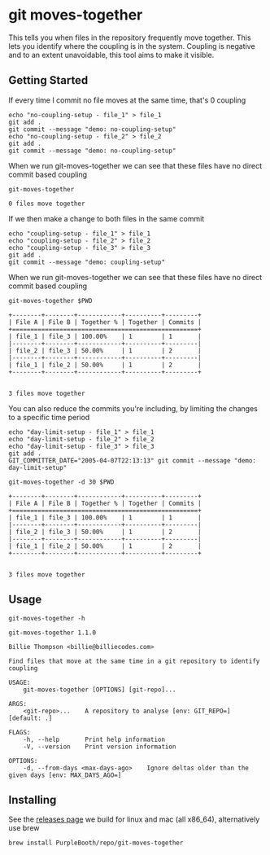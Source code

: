 # git moves-together

This tells you when files in the repository frequently move together.
This lets you identify where the coupling is in the system. Coupling is
negative and to an extent unavoidable, this tool aims to make it
visible.

## Getting Started

If every time I commit no file moves at the same time, that's 0 coupling

``` shell,script(name="no-coupling-setup",expected_exit_code=0)
echo "no-coupling-setup - file_1" > file_1
git add .
git commit --message "demo: no-coupling-setup"
echo "no-coupling-setup - file_2" > file_2
git add .
git commit --message "demo: no-coupling-setup"
```

When we run git-moves-together we can see that these files have no
direct commit based coupling

``` shell,script(name="no-coupling",expected_exit_code=0)
git-moves-together
```

``` text,verify(script_name="no-coupling",stream=stdout)
0 files move together
```

If we then make a change to both files in the same commit

``` shell,script(name="coupling-setup",expected_exit_code=0)
echo "coupling-setup - file_1" > file_1
echo "coupling-setup - file_2" > file_2
echo "coupling-setup - file_3" > file_3
git add .
git commit --message "demo: coupling-setup"
```

When we run git-moves-together we can see that these files have no
direct commit based coupling

``` shell,script(name="coupling",expected_exit_code=0)
git-moves-together $PWD
```

``` text,verify(script_name="coupling",stream=stdout)
+--------+--------+------------+----------+---------+
| File A | File B | Together % | Together | Commits |
+===================================================+
| file_1 | file_3 | 100.00%    | 1        | 1       |
|--------+--------+------------+----------+---------|
| file_2 | file_3 | 50.00%     | 1        | 2       |
|--------+--------+------------+----------+---------|
| file_1 | file_2 | 50.00%     | 1        | 2       |
+--------+--------+------------+----------+---------+


3 files move together
```

You can also reduce the commits you're including, by limiting the changes to a specific time period

``` shell,script(name="day-limit-setup",expected_exit_code=0)
echo "day-limit-setup - file_1" > file_1
echo "day-limit-setup - file_2" > file_2
echo "day-limit-setup - file_3" > file_3
git add .
GIT_COMMITTER_DATE="2005-04-07T22:13:13" git commit --message "demo: day-limit-setup"
```


``` shell,script(name="day-limit",expected_exit_code=0)
git-moves-together -d 30 $PWD
```

``` text,verify(script_name="day-limit",stream=stdout)
+--------+--------+------------+----------+---------+
| File A | File B | Together % | Together | Commits |
+===================================================+
| file_1 | file_3 | 100.00%    | 1        | 1       |
|--------+--------+------------+----------+---------|
| file_2 | file_3 | 50.00%     | 1        | 2       |
|--------+--------+------------+----------+---------|
| file_1 | file_2 | 50.00%     | 1        | 2       |
+--------+--------+------------+----------+---------+


3 files move together
```

## Usage

``` shell,script(name="help",expected_exit_code=0)
git-moves-together -h
```

``` text,verify(script_name="help",stream=stdout)
git-moves-together 1.1.0

Billie Thompson <billie@billiecodes.com>

Find files that move at the same time in a git repository to identify coupling

USAGE:
    git-moves-together [OPTIONS] [git-repo]...

ARGS:
    <git-repo>...    A repository to analyse [env: GIT_REPO=] [default: .]

FLAGS:
    -h, --help       Print help information
    -V, --version    Print version information

OPTIONS:
    -d, --from-days <max-days-ago>    Ignore deltas older than the given days [env: MAX_DAYS_AGO=]
```

## Installing

See the [releases
page](https://github.com/PurpleBooth/ellipsis/releases/latest) we build
for linux and mac (all x86_64), alternatively use brew

``` shell,skip()
brew install PurpleBooth/repo/git-moves-together
```
